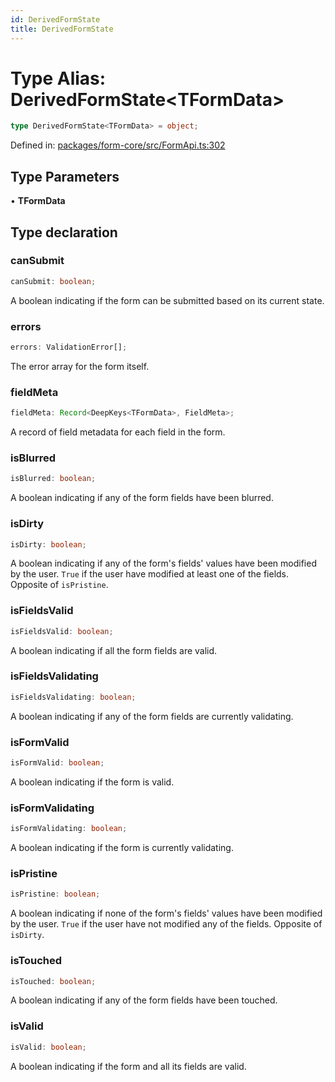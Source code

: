 ```yaml
---
id: DerivedFormState
title: DerivedFormState
---
```


# Type Alias: DerivedFormState\<TFormData\>

```ts
type DerivedFormState<TFormData> = object;
```

Defined in: [packages/form-core/src/FormApi.ts:302](https://github.com/TanStack/form/blob/main/packages/form-core/src/FormApi.ts#L302)

## Type Parameters

• **TFormData**

## Type declaration

### canSubmit

```ts
canSubmit: boolean;
```

A boolean indicating if the form can be submitted based on its current state.

### errors

```ts
errors: ValidationError[];
```

The error array for the form itself.

### fieldMeta

```ts
fieldMeta: Record<DeepKeys<TFormData>, FieldMeta>;
```

A record of field metadata for each field in the form.

### isBlurred

```ts
isBlurred: boolean;
```

A boolean indicating if any of the form fields have been blurred.

### isDirty

```ts
isDirty: boolean;
```

A boolean indicating if any of the form's fields' values have been modified by the user. `True` if the user have modified at least one of the fields. Opposite of `isPristine`.

### isFieldsValid

```ts
isFieldsValid: boolean;
```

A boolean indicating if all the form fields are valid.

### isFieldsValidating

```ts
isFieldsValidating: boolean;
```

A boolean indicating if any of the form fields are currently validating.

### isFormValid

```ts
isFormValid: boolean;
```

A boolean indicating if the form is valid.

### isFormValidating

```ts
isFormValidating: boolean;
```

A boolean indicating if the form is currently validating.

### isPristine

```ts
isPristine: boolean;
```

A boolean indicating if none of the form's fields' values have been modified by the user. `True` if the user have not modified any of the fields. Opposite of `isDirty`.

### isTouched

```ts
isTouched: boolean;
```

A boolean indicating if any of the form fields have been touched.

### isValid

```ts
isValid: boolean;
```

A boolean indicating if the form and all its fields are valid.
